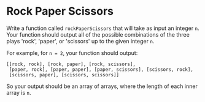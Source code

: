 # Rock Paper Scissors

Write a function called `rockPaperScissors` that will take as input an integer `n`. Your function should output all of the possible combinations of the three plays 'rock', 'paper', or 'scissors' up to the given integer `n`. 

For example, for `n = 2`, your function should output: 
```
[[rock, rock], [rock, paper], [rock, scissors],
 [paper, rock], [paper, paper], [paper, scissors], [scissors, rock],
 [scissors, paper], [scissors, scissors]]
```

So your output should be an array of arrays, where the length of each inner array is `n`.

<!-- So it is going to increase exponentially each time. -->